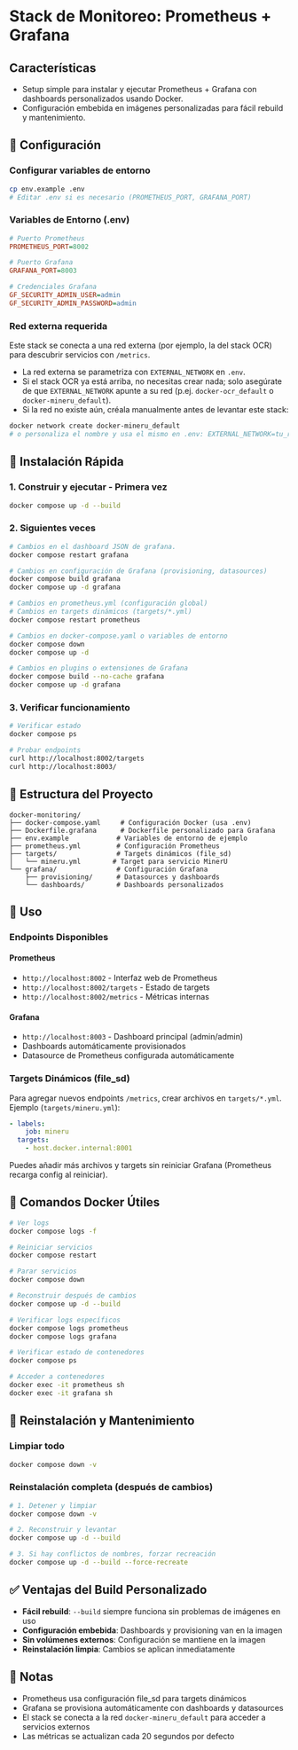 # Stack de Monitoreo: Prometheus + Grafana

## Características

- Setup simple para instalar y ejecutar Prometheus + Grafana con dashboards personalizados usando Docker.
- Configuración embebida en imágenes personalizadas para fácil rebuild y mantenimiento.

## 🔧 Configuración

### Configurar variables de entorno
```bash
cp env.example .env
# Editar .env si es necesario (PROMETHEUS_PORT, GRAFANA_PORT)
```

### Variables de Entorno (.env)
```ini
# Puerto Prometheus
PROMETHEUS_PORT=8002

# Puerto Grafana
GRAFANA_PORT=8003

# Credenciales Grafana
GF_SECURITY_ADMIN_USER=admin
GF_SECURITY_ADMIN_PASSWORD=admin
```

### Red externa requerida

Este stack se conecta a una red externa (por ejemplo, la del stack OCR) para descubrir servicios con `/metrics`.

- La red externa se parametriza con `EXTERNAL_NETWORK` en `.env`.
- Si el stack OCR ya está arriba, no necesitas crear nada; solo asegúrate de que `EXTERNAL_NETWORK` apunte a su red (p.ej. `docker-ocr_default` o `docker-mineru_default`).
- Si la red no existe aún, créala manualmente antes de levantar este stack:

```bash
docker network create docker-mineru_default
# o personaliza el nombre y usa el mismo en .env: EXTERNAL_NETWORK=tu_red
```

## 🚀 Instalación Rápida

### 1. Construir y ejecutar - Primera vez
```bash
docker compose up -d --build
```

### 2. Siguientes veces
```bash
# Cambios en el dashboard JSON de grafana.
docker compose restart grafana

# Cambios en configuración de Grafana (provisioning, datasources)
docker compose build grafana
docker compose up -d grafana

# Cambios en prometheus.yml (configuración global)
# Cambios en targets dinámicos (targets/*.yml)
docker compose restart prometheus

# Cambios en docker-compose.yaml o variables de entorno
docker compose down
docker compose up -d

# Cambios en plugins o extensiones de Grafana
docker compose build --no-cache grafana
docker compose up -d grafana
```

### 3. Verificar funcionamiento
```bash
# Verificar estado
docker compose ps

# Probar endpoints
curl http://localhost:8002/targets
curl http://localhost:8003/
```

## 📁 Estructura del Proyecto

```
docker-monitoring/
├── docker-compose.yaml     # Configuración Docker (usa .env)
├── Dockerfile.grafana      # Dockerfile personalizado para Grafana
├── env.example            # Variables de entorno de ejemplo
├── prometheus.yml         # Configuración Prometheus
├── targets/               # Targets dinámicos (file_sd)
│   └── mineru.yml        # Target para servicio MinerU
└── grafana/               # Configuración Grafana
    ├── provisioning/      # Datasources y dashboards
    └── dashboards/        # Dashboards personalizados
```

## 📖 Uso

### Endpoints Disponibles

#### Prometheus
- `http://localhost:8002` - Interfaz web de Prometheus
- `http://localhost:8002/targets` - Estado de targets
- `http://localhost:8002/metrics` - Métricas internas

#### Grafana
- `http://localhost:8003` - Dashboard principal (admin/admin)
- Dashboards automáticamente provisionados
- Datasource de Prometheus configurada automáticamente

### Targets Dinámicos (file_sd)

Para agregar nuevos endpoints `/metrics`, crear archivos en `targets/*.yml`. Ejemplo (`targets/mineru.yml`):

```yaml
- labels:
    job: mineru
  targets:
    - host.docker.internal:8001
```

Puedes añadir más archivos y targets sin reiniciar Grafana (Prometheus recarga config al reiniciar).

## 🐳 Comandos Docker Útiles

```bash
# Ver logs
docker compose logs -f

# Reiniciar servicios
docker compose restart

# Parar servicios
docker compose down

# Reconstruir después de cambios
docker compose up -d --build

# Verificar logs específicos
docker compose logs prometheus
docker compose logs grafana

# Verificar estado de contenedores
docker compose ps

# Acceder a contenedores
docker exec -it prometheus sh
docker exec -it grafana sh
```

## 🔄 Reinstalación y Mantenimiento

### Limpiar todo
```bash
docker compose down -v
```

### Reinstalación completa (después de cambios)
```bash
# 1. Detener y limpiar
docker compose down -v

# 2. Reconstruir y levantar
docker compose up -d --build

# 3. Si hay conflictos de nombres, forzar recreación
docker compose up -d --build --force-recreate
```

## ✅ Ventajas del Build Personalizado

- **Fácil rebuild**: `--build` siempre funciona sin problemas de imágenes en uso
- **Configuración embebida**: Dashboards y provisioning van en la imagen
- **Sin volúmenes externos**: Configuración se mantiene en la imagen
- **Reinstalación limpia**: Cambios se aplican inmediatamente

## 📝 Notas

- Prometheus usa configuración file_sd para targets dinámicos
- Grafana se provisiona automáticamente con dashboards y datasources
- El stack se conecta a la red `docker-mineru_default` para acceder a servicios externos
- Las métricas se actualizan cada 20 segundos por defecto

